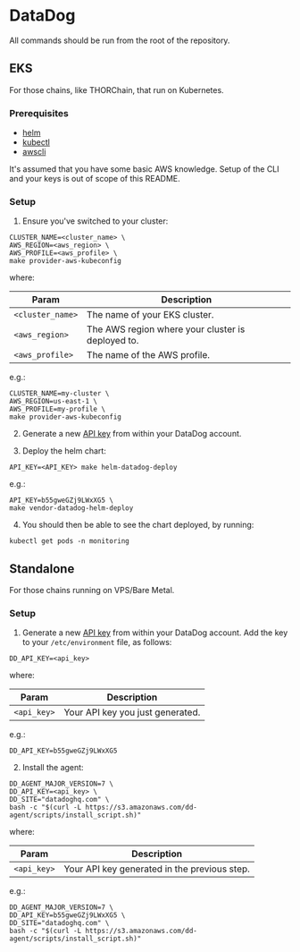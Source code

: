 # DataDog

All commands should be run from the root of the repository.

## EKS

For those chains, like THORChain, that run on Kubernetes.

### Prerequisites

- [helm](https://helm.sh/docs/intro/install)
- [kubectl](https://kubernetes.io/docs/tasks/tools)
- [awscli](https://docs.aws.amazon.com/cli/index.html)

It's assumed that you have some basic AWS knowledge. Setup of the CLI and your keys is out of scope of this README.

### Setup

1. Ensure you've switched to your cluster:

```console
CLUSTER_NAME=<cluster_name> \
AWS_REGION=<aws_region> \
AWS_PROFILE=<aws_profile> \
make provider-aws-kubeconfig
```

where:

|Param|Description|
|-----|-----------|
|`<cluster_name>`|The name of your EKS cluster.|
|`<aws_region>`|The AWS region where your cluster is deployed to.|
|`<aws_profile>`|The name of the AWS profile.|

e.g.:

```console
CLUSTER_NAME=my-cluster \
AWS_REGION=us-east-1 \
AWS_PROFILE=my-profile \
make provider-aws-kubeconfig
```

2. Generate a new [API key](https://app.datadoghq.com/account/settings#api) from within your DataDog account.

3. Deploy the helm chart:

```console
API_KEY=<API_KEY> make helm-datadog-deploy
```
e.g.:

```console
API_KEY=b55gweGZj9LWxXG5 \
make vendor-datadog-helm-deploy
```

4. You should then be able to see the chart deployed, by running:

```console
kubectl get pods -n monitoring
```

## Standalone

For those chains running on VPS/Bare Metal. 

### Setup

1. Generate a new [API key](https://app.datadoghq.com/account/settings#api) from within your DataDog account. Add the key to your `/etc/environment` file, as follows:

```console
DD_API_KEY=<api_key>
```

where:

|Param|Description|
|-----|-----------|
|`<api_key>`|Your API key you just generated.|

e.g.:

```console
DD_API_KEY=b55gweGZj9LWxXG5
```

2. Install the agent:

```console
DD_AGENT_MAJOR_VERSION=7 \
DD_API_KEY=<api_key> \
DD_SITE="datadoghq.com" \
bash -c "$(curl -L https://s3.amazonaws.com/dd-agent/scripts/install_script.sh)"
```

where:

|Param|Description|
|-----|-----------|
|`<api_key>`|Your API key generated in the previous step.|

e.g.:

```console
DD_AGENT_MAJOR_VERSION=7 \
DD_API_KEY=b55gweGZj9LWxXG5 \
DD_SITE="datadoghq.com" \
bash -c "$(curl -L https://s3.amazonaws.com/dd-agent/scripts/install_script.sh)"
```
